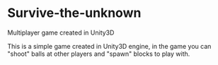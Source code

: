 # Survive-the-unknown
Multiplayer game created in Unity3D

This is a simple game created in Unity3D engine, in the game you can "shoot" balls at other players and "spawn" blocks to play with.
